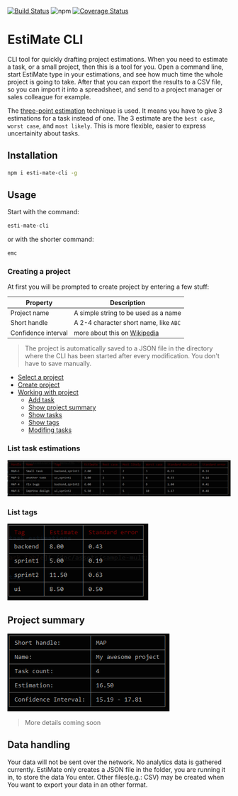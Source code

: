 [![Build Status](https://travis-ci.org/gsipos/esti-mate-cli.svg?branch=master)](https://travis-ci.org/gsipos/esti-mate-cli)
![npm](https://img.shields.io/npm/v/esti-mate-cli.svg)
[![Coverage Status](https://coveralls.io/repos/github/gsipos/esti-mate-cli/badge.svg?branch=master)](https://coveralls.io/github/gsipos/esti-mate-cli?branch=master)


# EstiMate CLI

CLI tool for quickly drafting project estimations.
When you need to estimate a task, or a small project, then this is a tool for you.
Open a command line, start EstiMate type in your estimations, and see how much time the whole project is going to take.
After that you can export the results to a CSV file, so you can import it into a spreadsheet, and send to a project manager or sales colleague for example.

The [three-point estimation](https://en.wikipedia.org/wiki/Three-point_estimation) technique is used.
It means you have to give 3 estimations for a task instead of one.
The 3 estimate are the `best case`, `worst case`, and `most likely`.
This is more flexible, easier to express uncertainity about tasks.

## Installation
```bash
npm i esti-mate-cli -g
```

## Usage

Start with the command:
```bash
esti-mate-cli
```
or with the shorter command:
```bash
emc
```

### Creating a project
At first you will be prompted to create project by entering a few stuff:

| Property | Description |
|----------|-------------|
| Project name | A simple string to be used as a name |
| Short handle | A 2-4 character short name, like `ABC` |
| Confidence interval | more about this on [Wikipedia](https://en.wikipedia.org/wiki/Confidence_interval) |

> The project is automatically saved to a JSON file in the directory where the CLI has been started after every modification.
> You don't have to save manually.

* [Select a project](./doc/menus/choose-project-menu.md)
* [Create project](./doc/menus/create-project-menu.md)
* [Working with project](./doc/menus/project-menu.md)
  * [Add task](./doc/menus/add-task-menu.md)
  * [Show project summary](./doc/menus/show-project-summary.md)
  * [Show tasks](./doc/menus/show-tasks.md)
  * [Show tags](./doc/menus/show-tags.md)
  * [Modifing tasks](./doc/menus/modify-task.md)

### List task estimations

![Multi task table](./doc/assets/sample-multi-task-table.PNG "Multi task table")

### List tags

![Tags table](./doc/assets/sample-tags-list.PNG "Tags table")

## Project summary

![Project summary](./doc/assets/sample-project-summary.PNG "Project summary")

> More details coming soon

## Data handling
Your data will not be sent over the network.
No analytics data is gathered currently.
EstiMate only creates a JSON file in the folder, you are running it in, to store the data You enter.
Other files(e.g.: CSV) may be created when You want to export your data in an other format.
